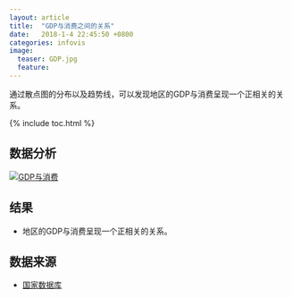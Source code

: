 ```yaml
---
layout: article
title:  "GDP与消费之间的关系"
date:   2018-1-4 22:45:50 +0800
categories: infovis
image:
  teaser: GDP.jpg
  feature: 
---
```


通过散点图的分布以及趋势线，可以发现地区的GDP与消费呈现一个正相关的关系。

{% include toc.html %}


## 数据分析
<div class='tableauPlaceholder' id='viz1515308571691' style='position: relative'>
     <noscript><a href='#'><img alt='GDP与消费 ' src='https:&#47;&#47;public.tableau.com&#47;static&#47;images&#47;GD&#47;GDP_245&#47;GDP&#47;1_rss.png' style='border: none' />
     </a></noscript><object class='tableauViz'  style='display:none;'><param name='host_url' value='https%3A%2F%2Fpublic.tableau.com%2F' /> <param name='embed_code_version' value='3' /> <param name='site_root' value='' /><param name='name' value='GDP_245&#47;GDP' /><param name='tabs' value='no' /><param name='toolbar' value='yes' /><param name='static_image' value='https:&#47;&#47;public.tableau.com&#47;static&#47;images&#47;GD&#47;GDP_245&#47;GDP&#47;1.png' /> <param name='animate_transition' value='yes' /><param name='display_static_image' value='yes' /><param name='display_spinner' value='yes' /><param name='display_overlay' value='yes' /><param name='display_count' value='yes' /><param name='filter' value='publish=yes' />
     </object>
</div>                
<script type='text/javascript'>                    var divElement = document.getElementById('viz1515308571691');                    var vizElement = divElement.getElementsByTagName('object')[0];                    vizElement.style.width='800px';vizElement.style.height='827px';                    var scriptElement = document.createElement('script');                    scriptElement.src = 'https://public.tableau.com/javascripts/api/viz_v1.js';                    vizElement.parentNode.insertBefore(scriptElement, vizElement);                
</script>

## 结果
* 地区的GDP与消费呈现一个正相关的关系。


## 数据来源
* [国家数据库](http://data.stats.gov.cn/easyquery.htm?cn=C01)







